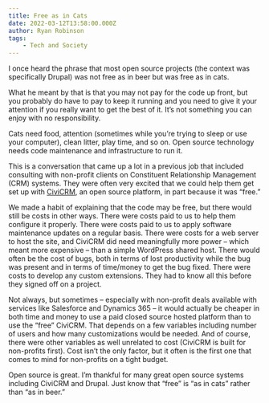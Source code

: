 ```yaml
---
title: Free as in Cats
date: 2022-03-12T13:58:00.000Z
author: Ryan Robinson
tags:
    - Tech and Society
---
```


I once heard the phrase that most open source projects (the context was specifically Drupal) was not free as in beer but was free as in cats.

What he meant by that is that you may not pay for the code up front, but you probably do have to pay to keep it running and you need to give it your attention if you really want to get the best of it. It’s not something you can enjoy with no responsibility.

Cats need food, attention (sometimes while you’re trying to sleep or use your computer), clean litter, play time, and so on. Open source technology needs code maintenance and infrastructure to run it.

This is a conversation that came up a lot in a previous job that included consulting with non-profit clients on Constituent Relationship Management (CRM) systems. They were often very excited that we could help them get set up with [CiviCRM](/categories/civicrm/), an open source platform, in part because it was “free.”

We made a habit of explaining that the code may be free, but there would still be costs in other ways. There were costs paid to us to help them configure it properly. There were costs paid to us to apply software maintenance updates on a regular basis. There were costs for a web server to host the site, and CiviCRM did need meaningfully more power – which meant more expensive – than a simple WordPress shared host. There would often be the cost of bugs, both in terms of lost productivity while the bug was present and in terms of time/money to get the bug fixed. There were costs to develop any custom extensions. They had to know all this before they signed off on a project.

Not always, but sometimes – especially with non-profit deals available with services like Salesforce and Dynamics 365 – it would actually be cheaper in both time and money to use a paid closed source hosted platform than to use the “free” CiviCRM. That depends on a few variables including number of users and how many customizations would be needed. And of course, there were other variables as well unrelated to cost (CiviCRM is built for non-profits first). Cost isn’t the only factor, but it often is the first one that comes to mind for non-profits on a tight budget.

Open source is great. I’m thankful for many great open source systems including CiviCRM and Drupal. Just know that “free” is “as in cats” rather than “as in beer.”
